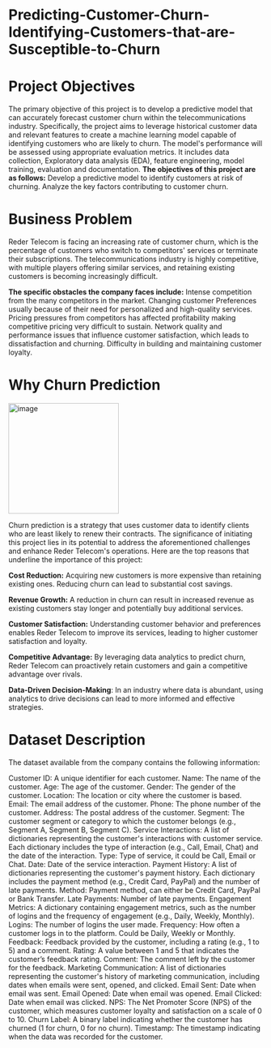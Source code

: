 # Predicting-Customer-Churn-Identifying-Customers-that-are-Susceptible-to-Churn
# Project Objectives
The primary objective of this project is to develop a predictive model that can accurately forecast customer churn within the telecommunications industry. Specifically, the project aims to leverage historical customer data and relevant features to create a machine learning model capable of identifying customers who are likely to churn. The model's performance will be assessed using appropriate evaluation metrics. It includes data collection, Exploratory data analysis (EDA), feature engineering, model training, evaluation and documentation.
**The objectives of this project are as follows:**
Develop a predictive model to identify customers at risk of churning.
Analyze the key factors contributing to customer churn.

# Business Problem
Reder Telecom is facing an increasing rate of customer churn, which is the percentage of customers who switch to competitors' services or terminate their subscriptions. The telecommunications industry is highly competitive, with multiple players offering similar services, and retaining existing customers is becoming increasingly difficult. 

**The specific obstacles the company faces include:** 
Intense competition from the many competitors in the market.
Changing customer Preferences usually because of their need for personalized and high-quality services.
Pricing pressures from competitors has affected profitability making competitive pricing very difficult to sustain.
Network quality and performance issues that influence customer satisfaction, which leads to dissatisfaction and churning.
Difficulty in building  and maintaining customer loyalty.
# Why Churn Prediction
<img width="218" alt="image" src="https://github.com/user-attachments/assets/2cb6ae82-807d-4da6-899a-721ddcef9480" />

Churn prediction is a strategy that uses customer data to identify clients who are least likely to renew their contracts. The significance of initiating this project lies in its potential to address the aforementioned challenges and enhance Reder Telecom's operations. Here are the top reasons that underline the importance of this project:

**Cost Reduction:** Acquiring new customers is more expensive than retaining existing ones. Reducing churn can lead to substantial cost savings.

**Revenue Growth:** A reduction in churn can result in increased revenue as existing customers stay longer and potentially buy additional services.

**Customer Satisfaction:** Understanding customer behavior and preferences enables Reder Telecom to improve its services, leading to higher customer satisfaction and loyalty.

**Competitive Advantage:** By leveraging data analytics to predict churn, Reder Telecom can proactively retain customers and gain a competitive advantage over rivals.

**Data-Driven Decision-Making**: In an industry where data is abundant, using analytics to drive decisions can lead to more informed and effective strategies.

# Dataset Description
The dataset available from the company contains the following information:

Customer ID: A unique identifier for each customer.
Name: The name of the customer.
Age: The age of the customer.
Gender: The gender of the customer.
Location: The location or city where the customer is based.
Email: The email address of the customer.
Phone: The phone number of the customer.
Address: The postal address of the customer.
Segment: The customer segment or category to which the customer belongs (e.g., Segment A, Segment B, Segment C).
Service Interactions: A list of dictionaries representing the customer's interactions with customer service. Each dictionary includes the type of interaction (e.g., Call, Email, Chat) and the date of the interaction.
Type: Type of service, it could be Call, Email or Chat.
Date: Date of the service interaction.
Payment History: A list of dictionaries representing the customer's payment history. Each dictionary includes the payment method (e.g., Credit Card, PayPal) and the number of late payments.
Method: Payment method, can either be Credit Card, PayPal or Bank Transfer.
Late Payments: Number of late payments.
Engagement Metrics: A dictionary containing engagement metrics, such as the number of logins and the frequency of engagement (e.g., Daily, Weekly, Monthly).
Logins: The number of logins the user made.
Frequency: How often a customer logs in to the platform. Could be Daily, Weekly or Monthly.
Feedback: Feedback provided by the customer, including a rating (e.g., 1 to 5) and a comment.
Rating: A value between 1 and 5 that indicates the customer’s feedback rating.
Comment: The comment left by the customer for the feedback.
Marketing Communication: A list of dictionaries representing the customer's history of marketing communication, including dates when emails were sent, opened, and clicked.
Email Sent: Date when email was sent.
Email Opened: Date when email was opened.
Email Clicked: Date when email was clicked.
NPS: The Net Promoter Score (NPS) of the customer, which measures customer loyalty and satisfaction on a scale of 0 to 10.
Churn Label: A binary label indicating whether the customer has churned (1 for churn, 0 for no churn).
Timestamp: The timestamp indicating when the data was recorded for the customer.


